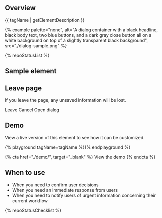 ## Overview

{{ tagName | getElementDescription }}

{% example palette="none",
           alt="A dialog container with a black headline, black body text, two blue buttons, and a dark gray close button all on a white background on top of a slightly transparent black background",
           src="./dialog-sample.png" %}

{% repoStatusList %}

## Sample element

<rh-dialog trigger="standard-trigger">
  <h2 slot="header">Leave page</h2>
  <p>If you leave the page, any unsaved information will be lost.</p>
  <rh-button slot="footer">Leave</rh-button>
  <rh-button slot="footer" variant="tertiary">Cancel</rh-button>
</rh-dialog>
<rh-button id="standard-trigger">Open dialog</rh-button>



## Demo

View a live version of this element to see how it can be customized.

{% playground tagName=tagName %}{% endplayground %}

{% cta href="./demo/", target="_blank" %}
View the demo
{% endcta %}

## When to use

- When you need to confirm user decisions
- When you need an immediate response from users
- When you need to notify users of urgent information concerning their current workflow

{% repoStatusChecklist %}
